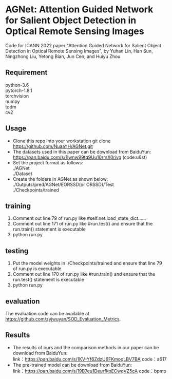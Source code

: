 # AGNet: Attention Guided Network for Salient Object Detection in Optical Remote Sensing Images
Code for ICANN 2022 paper "Attention Guided Network for Salient Object Detection in Optical Remote Sensing Images", 
by Yuhan Lin, Han Sun, Ningzhong Liu, Yetong Bian, Jun Cen, and Huiyu Zhou

## Requirement
python-3.6  
pytorch-1.8.1  
torchvision  
numpy  
tqdm  
cv2

## Usage
* Clone this repo into your workstation 
  git clone https://github.com/NuaaYH/AGNet.git
* The datasets used in this paper can be download from BaiduYun: https://pan.baidu.com/s/1lwnw99tq9Uu10rrsX0rivg  (code:u6st)  
* Set the project format as follows:  
  ./AGNet  
  ./Dataset  
* Create the folders in AGNet as shown below:  
  ./Outputs/pred/AGNet/EORSSD(or ORSSD)/Test  
  ./Checkpoints/trained
  
 ## training  
1. Comment out line 79 of run.py like #self.net.load_state_dict......  
2. Comment out line 171 of run.py like #run.test() and ensure that the run.train() statement is executable  
3. python run.py

## testing
1. Put the model weights in ./Checkpoints/trained and ensure that line 79 of run.py is executable  
2. Comment out line 170 of run.py like #run.train() and ensure that the run.test() statement is executable   
3. python run.py

## evaluation
The evaluation code can be available at https://github.com/zyjwuyan/SOD_Evaluation_Metrics.

## Results
* The results of ours and the comparison methods in our paper can be download from BaiduYun:  
link：https://pan.baidu.com/s/1KV-Yf6ZdzU6FKmoqLBV7BA 
code：a617
* The pre-trained model can be download from BaiduYun:  
link：https://pan.baidu.com/s/19B7eu1DeurfkoECwqVZ5cA 
code：bpmp
